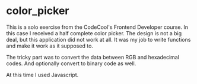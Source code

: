 # color_picker

This is a solo exercise from the CodeCool's Frontend Developer course.
In this case I received a half complete color picker. The design is not a big deal, but this application did not work at all.
It was my job to write functions and make it work as it supposed to.

The tricky part was to convert the data between RGB and hexadecimal codes. And optionally convert to binary code as well.

At this time I used Javascript.
